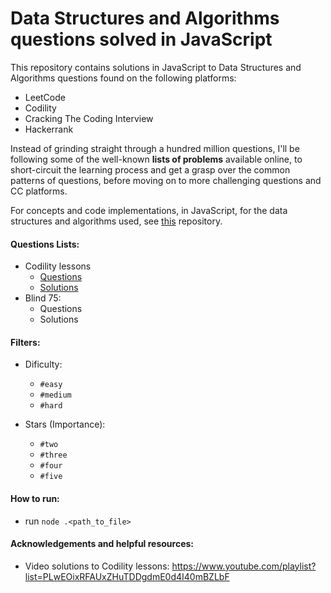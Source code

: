 # Data Structures and Algorithms questions solved in JavaScript

This repository contains solutions in JavaScript to Data Structures and Algorithms questions found on the following platforms:
- LeetCode
- Codility
- Cracking The Coding Interview
- Hackerrank

Instead of grinding straight through a hundred million questions, I'll be following some of the well-known **lists of problems** available online, to short-circuit the learning process and get a grasp over the common patterns of questions, before moving on to more challenging questions and CC platforms.

For concepts and code implementations, in JavaScript, for the data structures and algorithms used, see [this](https://github.com/hrittik777/ds-alg-concepts-js) repository.

#### Questions Lists:
- Codility lessons
  - [Questions](https://app.codility.com/programmers/lessons/1-iterations/)
  - [Solutions](https://github.com/hrittik777/ds-alg-questions-js/tree/main/codility-lessons)
- Blind 75:
  - Questions
  - Solutions

#### Filters:
- Dificulty:
  - `#easy`
  - `#medium`
  - `#hard`

- Stars (Importance):
  - `#two`
  - `#three`
  - `#four`
  - `#five`

#### How to run:
- run `node .<path_to_file>`

#### Acknowledgements and helpful resources:
- Video solutions to Codility lessons: https://www.youtube.com/playlist?list=PLwEOixRFAUxZHuTDDgdmE0d4I40mBZLbF

